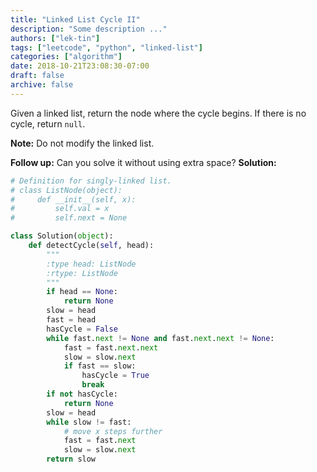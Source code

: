 ```yaml
---
title: "Linked List Cycle II"
description: "Some description ..."
authors: ["lek-tin"]
tags: ["leetcode", "python", "linked-list"]
categories: ["algorithm"]
date: 2018-10-21T23:08:30-07:00
draft: false
archive: false
---
```

Given a linked list, return the node where the cycle begins. If there is no cycle, return `null`.

**Note:** Do not modify the linked list.

**Follow up:**
Can you solve it without using extra space?
**Solution:**   
```python
# Definition for singly-linked list.
# class ListNode(object):
#     def __init__(self, x):
#         self.val = x
#         self.next = None

class Solution(object):
    def detectCycle(self, head):
        """
        :type head: ListNode
        :rtype: ListNode
        """
        if head == None:
            return None
        slow = head
        fast = head
        hasCycle = False
        while fast.next != None and fast.next.next != None:
            fast = fast.next.next
            slow = slow.next
            if fast == slow:
                hasCycle = True
                break
        if not hasCycle:
            return None
        slow = head
        while slow != fast:
            # move x steps further
            fast = fast.next
            slow = slow.next
        return slow
```
